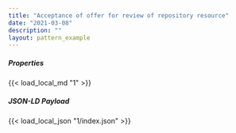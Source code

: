 ```yaml
---
title: "Acceptance of offer for review of repository resource"
date: "2021-03-08"
description: ""
layout: pattern_example
---
```


<div class="row">
    <div class="col">
        <h5>Properties</h5>
        {{< load_local_md "1" >}}
    </div>
    <div class="col">
        <h5>JSON-LD Payload</h5>
        {{< load_local_json "1/index.json" >}}
    </div>
</div>